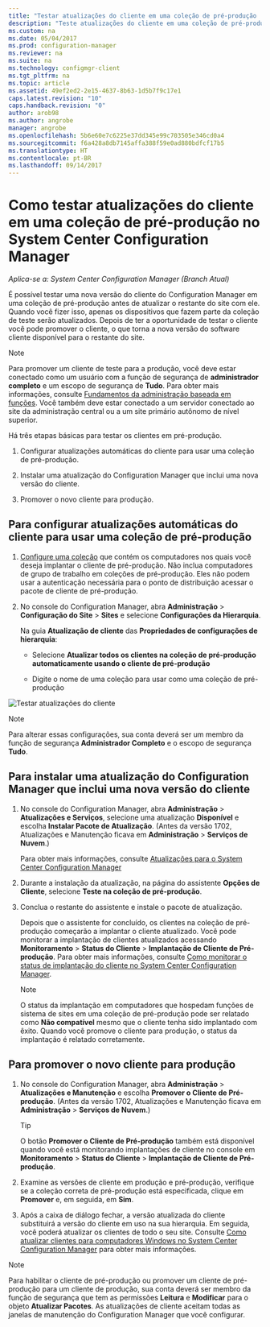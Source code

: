 ```yaml
---
title: "Testar atualizações do cliente em uma coleção de pré-produção | Microsoft Docs"
description: "Teste atualizações do cliente em uma coleção de pré-produção no System Center Configuration Manager."
ms.custom: na
ms.date: 05/04/2017
ms.prod: configuration-manager
ms.reviewer: na
ms.suite: na
ms.technology: configmgr-client
ms.tgt_pltfrm: na
ms.topic: article
ms.assetid: 49ef2ed2-2e15-4637-8b63-1d5b7f9c17e1
caps.latest.revision: "10"
caps.handback.revision: "0"
author: arob98
ms.author: angrobe
manager: angrobe
ms.openlocfilehash: 5b6e60e7c6225e37dd345e99c703505e346cd0a4
ms.sourcegitcommit: f6a428a8db7145affa388f59e0ad880bdfcf17b5
ms.translationtype: HT
ms.contentlocale: pt-BR
ms.lasthandoff: 09/14/2017
---
```

# <a name="how-to-test-client-upgrades-in-a-pre-production-collection-in-system-center-configuration-manager"></a>Como testar atualizações do cliente em uma coleção de pré-produção no System Center Configuration Manager

*Aplica-se a: System Center Configuration Manager (Branch Atual)*

É possível testar uma nova versão do cliente do Configuration Manager em uma coleção de pré-produção antes de atualizar o restante do site com ele.  Quando você fizer isso, apenas os dispositivos que fazem parte da coleção de teste serão atualizados. Depois de ter a oportunidade de testar o cliente você pode promover o cliente, o que torna a nova versão do software cliente disponível para o restante do site.

> [!NOTE]
> Para promover um cliente de teste para a produção, você deve estar conectado como um usuário com a função de segurança de **administrador completo** e um escopo de segurança de **Tudo**. Para obter mais informações, consulte [Fundamentos da administração baseada em funções](/sccm/core/understand/fundamentals-of-role-based-administration). Você também deve estar conectado a um servidor conectado ao site da administração central ou a um site primário autônomo de nível superior.

 Há três etapas básicas para testar os clientes em pré-produção.  

1.  Configurar atualizações automáticas do cliente para usar uma coleção de pré-produção.  

2.  Instalar uma atualização do Configuration Manager que inclui uma nova versão do cliente.  

3.  Promover o novo cliente para produção.  

##  <a name="to-configure-automatic-client-upgrades-to-use-a-pre-production-collection"></a>Para configurar atualizações automáticas do cliente para usar uma coleção de pré-produção  

1. [Configure uma coleção](..\collections\create-collections.md) que contém os computadores nos quais você deseja implantar o cliente de pré-produção. Não inclua computadores de grupo de trabalho em coleções de pré-produção. Eles não podem usar a autenticação necessária para o ponto de distribuição acessar o pacote de cliente de pré-produção.   

1.  No console do Configuration Manager, abra **Administração** > **Configuração do Site** > **Sites** e selecione **Configurações da Hierarquia**.  

     Na guia **Atualização de cliente** das **Propriedades de configurações de hierarquia**:  

    -   Selecione **Atualizar todos os clientes na coleção de pré-produção automaticamente usando o cliente de pré-produção**  

    -   Digite o nome de uma coleção para usar como uma coleção de pré-produção  

![Testar atualizações do cliente](media/test-client-upgrades.png)

>[!NOTE]
>Para alterar essas configurações, sua conta deverá ser um membro da função de segurança **Administrador Completo** e o escopo de segurança **Tudo**.


##  <a name="to-install-a-configuration-manager-update-that-includes-a-new-version-of-the-client"></a>Para instalar uma atualização do Configuration Manager que inclui uma nova versão do cliente  

1.  No console do Configuration Manager, abra **Administração** > **Atualizações e Serviços**, selecione uma atualização **Disponível** e escolha **Instalar Pacote de Atualização**. (Antes da versão 1702, Atualizações e Manutenção ficava em **Administração** > **Serviços de Nuvem**.)

     Para obter mais informações, consulte [Atualizações para o System Center Configuration Manager](../../../../core/servers/manage/updates.md)  

2.  Durante a instalação da atualização, na página do assistente **Opções de Cliente**, selecione **Teste na coleção de pré-produção**.  

3.  Conclua o restante do assistente e instale o pacote de atualização.  

     Depois que o assistente for concluído, os clientes na coleção de pré-produção começarão a implantar o cliente atualizado. Você pode monitorar a implantação de clientes atualizados acessando **Monitoramento** > **Status do Cliente** > **Implantação de Cliente de Pré-produção**. Para obter mais informações, consulte [Como monitorar o status de implantação do cliente no System Center Configuration Manager](../../../../core/clients/deploy/monitor-client-deployment-status.md).

    > [!NOTE]
    > O status da implantação em computadores que hospedam funções de sistema de sites em uma coleção de pré-produção pode ser relatado como **Não compatível** mesmo que o cliente tenha sido implantado com êxito. Quando você promove o cliente para produção, o status da implantação é relatado corretamente.

##  <a name="to-promote-the-new-client-to-production"></a>Para promover o novo cliente para produção  

1.  No console do Configuration Manager, abra **Administração** > **Atualizações e Manutenção** e escolha **Promover o Cliente de Pré-produção**. (Antes da versão 1702, Atualizações e Manutenção ficava em **Administração** > **Serviços de Nuvem**.)

    > [!TIP]
    > O botão **Promover o Cliente de Pré-produção** também está disponível quando você está monitorando implantações de cliente no console em **Monitoramento** > **Status do Cliente** > **Implantação de Cliente de Pré-produção**.

2.  Examine as versões de cliente em produção e pré-produção, verifique se a coleção correta de pré-produção está especificada, clique em **Promover** e, em seguida, em **Sim**.  

3.  Após a caixa de diálogo fechar, a versão atualizada do cliente substituirá a versão do cliente em uso na sua hierarquia. Em seguida, você poderá atualizar os clientes de todo o seu site. Consulte [Como atualizar clientes para computadores Windows no System Center Configuration Manager](../../../../core/clients/manage/upgrade/upgrade-clients-for-windows-computers.md) para obter mais informações.  

>[!NOTE]
>Para habilitar o cliente de pré-produção ou promover um cliente de pré-produção para um cliente de produção, sua conta deverá ser membro da função de segurança que tem as permissões **Leitura** e **Modificar** para o objeto **Atualizar Pacotes**.
>As atualizações de cliente aceitam todas as janelas de manutenção do Configuration Manager que você configurar.

